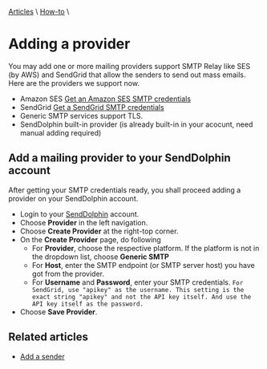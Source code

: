 [Articles](../) \ [How-to](.) \

# Adding a provider

You may add one or more mailing providers support SMTP Relay like SES (by AWS) and SendGrid that allow the senders to send out mass emails. Here are the providers we support now.

* Amazon SES [Get an Amazon SES SMTP credentials](get-ses-smtp-credentials)
* SendGrid [Get a SendGrid SMTP credentials](./get-sendgrid-smtp-credentials)
* Generic SMTP services support TLS.
* SendDolphin built-in provider (is already built-in in your acocunt, need manual adding required)

## Add a mailing provider to your SendDolphin account

After getting your SMTP credentials ready, you shall proceed adding a provider on your SendDolphin account.

* Login to your [SendDolphin](https://senddolphin.com) account.
* Choose **Provider** in the left navigation.
* Choose **Create Provider** at the right-top corner.
* On the **Create Provider** page, do following
  * For **Provider**, choose the respective platform. If the platform is not in the dropdown list, choose **Generic SMTP**
  * For **Host**, enter the SMTP endpoint (or SMTP server host) you have got from the provider.
  * For **Username** and **Password**, enter your SMTP credentials. `For SendGrid, use "apikey" as the username. This setting is the exact string "apikey" and not the API key itself. And use the API key itself as the password.`
* Choose **Save Provider**.


## Related articles
* [Add a sender](./add-a-sender)

